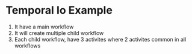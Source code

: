 # Temporal Io Example 

1. It have a main workflow 
2. It will create multiple child workflow
3. Each child workflow, have 3 activites where 2 activites common in all workflows
